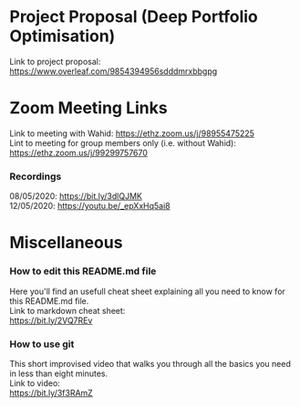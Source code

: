 # Project Proposal (Deep Portfolio Optimisation)
Link to project proposal:  https://www.overleaf.com/9854394956sdddmrxbbgpg

# Zoom Meeting Links
Link to meeting with Wahid: https://ethz.zoom.us/j/98955475225  
Lint to meeting for group members only (i.e. without Wahid): https://ethz.zoom.us/j/99299757670  

### Recordings
08/05/2020: https://bit.ly/3dlQJMK  
12/05/2020: https://youtu.be/_epXxHq5ai8  

# Miscellaneous
### How to edit this README.md file
Here you'll find an usefull cheat sheet explaining all you need to know for this README.md file.  
Link to markdown cheat sheet:  
https://bit.ly/2VQ7REv

### How to use git
This short improvised video that walks you through all the basics you need in less than eight minutes.  
Link to video:  
https://bit.ly/3f3RAmZ
